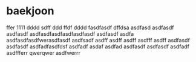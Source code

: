 # baekjoon
ffer
1111
dddd
sdff
ddd
ffdf
dddd
fasdfasdf
dffdsa
asdfasd
asdfasdf
asdfasdf
asdfasdfasdfasdfasdfasdf
asdfasdf
asdfa
asdfasdfasdfwerasdfasdf
asdfsadf
asdff
asdff
asdff
asdfff
asdff
asdfasdf
asdfasdf
asdfadfasdfdsf
asdfadf
asdaf
asdfad
asdfasdf
asdfasdf
asdfadf
asdffferr
qwerqwer
asdfwerrr
